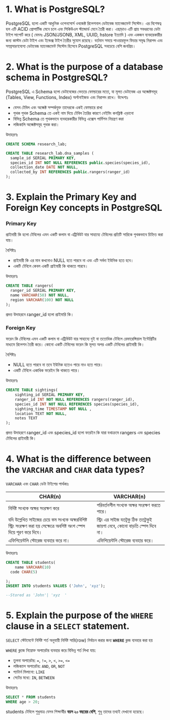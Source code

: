 # 1. What is PostgreSQL?

PostgreSQL হলো একটি আধুনিক ওপেনসোর্স ওবজেক্ট রিলেশনাল ডেটাবেজ ম্যানেজমেন্ট সিস্টেম। এর বিশেষত্ব হল এটি ACID প্রোপার্টিজ মেনে চলে এবং সিকিউএল স্ট্যান্ডার্ড মেনে তৈরী করা। এছাড়াও এটি প্রায় সবধরনের ডেটা টাইপ সাপোর্ট করে ( যেমনঃ JSON/JSONB, XML, UUID, hstore ইত্যাদি ) এবং একজন ব্যবহারকারীর জন্য কাস্টম ডেটা টাইপ এবং ইন্ডেক্স টাইপ তৈরীর সুযোগ রয়েছে। বর্তমান সময়ে পাওয়ারফুল ফিচার সমৃদ্ধ নিরাপদ এবং সম্প্রসারণযোগ্য ডেটাবেজ ম্যানেজমেন্ট সিস্টেম হিসেবে PostgreSQL সবচেয়ে বেশি জনপ্রিয়।

# 2. What is the purpose of a database schema in PostgreSQL?

PostgreSQL এ Schema হলো ডেটাবেজের ভেতরে ফোল্ডারের মতো, যা মূলত ডেটাবেজ এর অব্জেক্টসমূহ (Tables, View, Functions, Index) অর্গানাইজড এবং নিরাপদ রাখে। উদ্দেশ্যঃ

- যেসব টেবিল এবং অব্জেক্ট সম্পর্কযুক্ত তাদেরকে একই ফোল্ডারে রাখা
- পৃথক পৃথক Schema তে একই নাম দিয়ে টেবিল তৈরির কারণে নেইমিং কনফ্লিক্ট এড়ানো
- বিভিন্ন Schema তে পৃথকভাবে ব্যবহারকারীর বিভিন্ন এক্সেস পার্মিশন নিয়ন্ত্রণ করা
- লজিকালি অব্জেক্টসমূহ পৃথক করা।

উদাহরণঃ

```sql
CREATE SCHEMA research_lab;

CREATE TABLE research_lab.dna_samples (
  sample_id SERIAL PRIMARY KEY,
  species_id INT NOT NULL REFERENCES public.species(species_id),
  collection_date DATE NOT NULL,
  collected_by INT REFERENCES public.rangers(ranger_id)
);
```

# 3. Explain the **Primary Key** and **Foreign Key** concepts in PostgreSQL

### Primary Key

প্রাইমারী কি হলো টেবিলের এমন একটি কলাম বা  এট্রিবিউট যার সাহায্যে টেবিলের প্রতিটি সারিকে পৃথকভাবে চিহ্নিত করা যায়।

বৈশিষ্ট্যঃ

- প্রাইমারী কি এর মান কখনোও NULL হতে পারবে না এবং এটি সর্বদা ইউনিক হতে হবে।
- একটি টেবিলে কেবল একটি প্রাইমারী কি থাকতে পারবে।

উদাহরণঃ

```sql
CREATE TABLE rangers(
  ranger_id SERIAL PRIMARY KEY,
  name VARCHAR(50) NOT NULL,
  region VARCHAR(100) NOT NULL
);
```

প্রদত্ত উদাহরনে ranger_id হলো প্রাইমারি কি।

### Foreign Key

ফরেন কি টেবিলের এমন একটি কলাম বা এট্রিবিউট যার সাহায্যে দুই বা ততোধিক টেবিলে রেফারেন্সিয়াল ইন্টেগ্রিটির মাধ্যমে রিলেশন তৈরী করে। কোনো একটি টেবিলের ফরেন কি মূলত অপর একটি টেবিলের প্রাইমারী কি।

বৈশিষ্ট্যঃ

- NULL হতে পারবে না তবে ইউনিক হতেও পারে নাও হতে পারে।
- একটি টেবিলে একাধিক ফরেইন কি থাকতে পারে।

উদাহরণঃ

```sql
CREATE TABLE sightings(
    sighting_id SERIAL PRIMARY KEY,
    ranger_id INT NOT NULL REFERENCES rangers(ranger_id),
    species_id INT NOT NULL REFERENCES species(species_id),
    sighting_time TIMESTAMP NOT NULL ,
    location TEXT NOT NULL,
    notes TEXT
);
```

প্রদত্ত উদাহরণে ranger_id এবং species_id হলো ফরেইন কি যারা যথাক্রমে rangers এবং species টেবিলের প্রাইমারী কি।

# 4. What is the difference between the `VARCHAR` and `CHAR` data types?

`VARCHAR` এবং `CHAR` ডেটা টাইপের পার্থক্যঃ

| CHAR(n) | VARCHAR(n) |
| --- | --- |
| নির্দিষ্ট সংখ্যক অক্ষর সংরক্ষণ করে | পরিবর্তনশীল সংখ্যক অক্ষর সংরক্ষণ করতে পারে। |
| যদি উল্লেখিত সাইজের চেয়ে কম সংখ্যক অক্ষরবিশিষ্ট স্ট্রিং সংরক্ষণ করা হয় সেক্ষেত্রে অবশিষ্ট অংশ স্পেস দিয়ে পূরণ করে দিবে। | স্ট্রিং এর সাইজ যতটূকু ঠিক ততটুকুই জায়গা নেবে, কোনো বাড়তি স্পেস দিবে না। |
| এফিশিয়েন্টলি স্টোরেজ ব্যবহার করে না। | এফিশিয়েন্টলি স্টোরেজ ব্যবহার করে। |

উদাহরণঃ

```sql
CREATE TABLE students(
	name VARCHAR(10)
  code CHAR(5)
  
);
INSERT INTO students VALUES ('John', 'xyz');

--Stored as 'John'| 'xyz  '
```

# 5. Explain the purpose of the `WHERE` clause in a `SELECT` statement.

`SELECT` স্টেটমেন্টে নির্দিষ্ট শর্ত অনুযায়ী নির্দিষ্ট সারি(row) নির্বাচন করার জন্য **`WHERE`** ক্লজ ব্যবহার করা হয়

`WHERE` ক্লজে নিম্নোক্ত অপারেটর ব্যবহার করে বিভিন্ন শর্ত লিখা যায়:

- তুলনা অপারেটর: `=`, `!=`, `>`, `<`, `>=`, `<=`
- লজিক্যাল অপারেটর: `AND`, `OR`, `NOT`
- প্যাটার্ন মিলানো: `LIKE`
- সেটের মধ্যে: `IN`, `BETWEEN`

উদাহরণঃ

```sql
SELECT * FROM students
WHERE age > 20;
```

students টেবিলে শুধুমাত্র যেসব শিক্ষার্থীর **বয়স ২০ বছরের বেশি**, শুধু তাদের তথ্যই দেখানো হয়েছে।